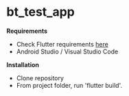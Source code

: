 # bt_test_app

**Requirements**
- Check Flutter requirements [here](https://flutter.dev/docs/get-started)
- Android Studio / Visual Studio Code


**Installation**
- Clone repository
- From project folder, run 'flutter build'.
